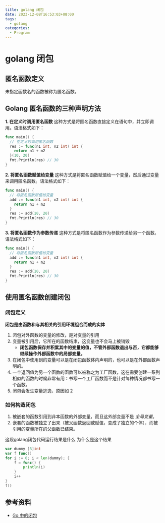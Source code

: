 ```yaml
---
title: golang 闭包
date: 2023-12-08T16:53:03+08:00
tags:
  - golang
categories:
  - Program
---
```

# golang 闭包
## 匿名函数定义
未指定函数名的函数被称为匿名函数。
## Golang 匿名函数的三种声明方法

**1. 在定义时调用匿名函数**
这种方式是将匿名函数直接定义在语句中，并立即调用。语法格式如下：
```go
func main() {
  // 在定义时调用匿名函数
  res := func(n1 int, n2 int) int {
    return n1 + n2
  }(10, 20)
  fmt.Println(res) // 30
}

```
**2. 将匿名函数赋值给变量**
这种方式是将匿名函数赋值给一个变量，然后通过变量来调用匿名函数。语法格式如下：
```go
func main() {
  // 将匿名函数赋值给变量
  add := func(n1 int, n2 int) int {
    return n1 + n2
  }
  res := add(10, 20)
  fmt.Println(res) // 30
}

```
**3. 将匿名函数作为参数传递**
这种方式是将匿名函数作为参数传递给另一个函数。语法格式如下：
```go
func main() {
  // 将匿名函数赋值给变量
  add := func(n1 int, n2 int) int {
    return n1 + n2
  }
  res := add(10, 20)
  fmt.Println(res) // 30
}

```

## 使用匿名函数创建闭包
### 闭包定义

**闭包是由函数和与其相关的引用环境组合而成的实体**

1. 闭包对外函数的变量的修改，是对变量的引用
2. 变量被引用后，它所在的函数结束，这变量也不会马上被销毁
    - **闭包函数保存并积累其中的变量的值，不管外部函数退出与否，它都能够继续操作外部函数中的局部变量。**
3. 在闭包中使用到的变量可以是在闭包函数体内声明的，也可以是在外部函数声明的。
4. 一个返回值为另一个函数的函数可以被称之为工厂函数，这在需要创建一系列相似的函数的时候非常有用：书写一个工厂函数而不是针对每种情况都书写一个函数。
5. 闭包会发生变量逃逸，原因如 2

### 如何构造闭包
1. 被嵌套的函数引用到非本函数的外部变量，而且这外部变量不是 _全局变量_。
2. 嵌套的函数被独立了出来（被父函数返回或赋值，变成了独立的个体），而被引用的变量所在的父函数已结束。

这段golang闭包代码运行结果是什么 为什么是这个结果
```go
var dummy [3]int
var f func()
for i := 0; i < len(dummy); {
	f = func() {
		println(i)
	}
	i++
}
f()
```
## 参考资料

* [Go 中的闭包](https://giaogiaocat.github.io/go/go-closure/)